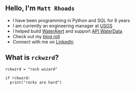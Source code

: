 ## Hello, I'm `Matt Rhoads`
- I have been programming in Python and SQL for 8 years
- I am currently an engineering manager at [USGS](https://www.usgs.gov/)
- I helped build [WaterAlert](https://accounts.waterdata.usgs.gov/wateralert/) and support [API WaterData](https://api.waterdata.usgs.gov/)
- Check out my [blog roll](https://rckwzrd.github.io/)
- Connect with me on [LinkedIn](https://www.linkedin.com/in/mrhoads7/)

## What is `rckwzrd`?
```
rckwzrd = "rock wizard"

if rckwzrd:
  print("rocks are hard")
```
